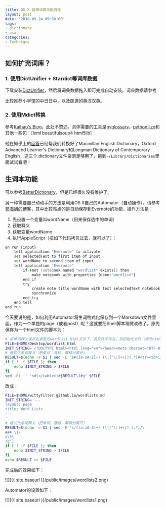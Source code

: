 ```yaml
---
title: OS X 自带词典功能强化
layout: post
date: '2018-09-24 09:00:00'
tags:
- dictionary
- osx
categories:
- Technique
---
```


## 如何扩充词库？
### 1. 使用DictUnifier + Stardict等词库数据

下载安装[DictUnifier](https://github.com/jjgod/mac-dictionary-kit)，然后将词典数据拖入即可完成自动安装。词典数据请参考[](http://download.huzheng.org/zh_CN)

比较推荐小学馆的中日日中，以及朗道的英汉汉英。

<!-- more -->
### 2. 使用Mdict转换

参考[Kaihao's Blog](https://kaihao.io/2018/mdict-to-macos-dictionary/)，此处不赘述。具体需要的工具是[pyglossary](https://github.com/ilius/pyglossary)，[python-lzo](https://github.com/jd-boyd/python-lzo)和其他一些包：[lxml beautifulsoup4 html5lib]

他在知乎上的[回答](https://www.zhihu.com/question/21964466)已经帮我们转换好了Macmillan English Dictionary，Oxford Advanced Learner's Dictionary和Longman Dictionary of Contemporary English，这三个.dictionary文件亲测足够用了，拖到`~/Library/Dictionaries`里面试试看吧！

## 生词本功能
可以参考[BetterDictionary](https://github.com/pooriaazimi/BetterDictionary)，但是已经很久没有维护了。

另一种需要自己动动手的方法是利用OS X自己的Automator（自动操作），请参考[郭海旭的博客](https://hectorguo.com/zh/save-words-in-dictionary/)，其中比较亮点的是自动保存到Evernote的功能，操作方法是：

1. 先设置一个变量叫wordName（用来保存选中的单词）
2. 获取释义
3. 获取变量wordName
4. 执行AppleScript（把如下代码拷贝过去，就可以了）：

```zsh
on run {input}
	tell application "Evernote" to activate
	set selectedText to first item of input
	set wordName to second item of input
	tell application "Evernote"
		if (not (notebook named "wordlist" exists)) then
			make notebook with properties {name:"wordlist"}
		end if
		try
			create note title wordName with text selectedText notebook "wordlist"
			synchronize
		end try
	end tell
end run
```

今天要说的是，如何利用Automator将生词格式化保存到一个Markdown文件里面，作为一个单独的page（或者post）呢？这就要把Shell脚本稍微改改了。原先保存为一个html文件的脚本为：

```zsh
# 将单词释义保存到桌面的wordlist.html文件下，若文件不存在，则初始化文件（填充html的标签）
FILE=$HOME/Desktop/wordlist.html
INIT_STRING='<!DOCTYPE html><html lang="en"><head><meta charset="UTF-8"><title>MAC-Wordlist</title></head><body><table></table></body></html>'
# 格式化单词释义（把单词，音标，解释分离开）
RESULT=$(echo -e $1 | sed -E 's#([a-zA-Z]+) (\|[^\|]+\|)(.*)#<tr><td>\1</td><td>\2</td><td>\3</td></tr>#g')
if [ ! -f $FILE ]; then
	echo $INIT_STRING > $FILE
fi
sed -Ei '' "s#(</table>)#$RESULT\1#g" $FILE
```

改成：

```zsh
FILE=$HOME/wittyfilter.github.io/wordlists.md
INIT_STRING='---
layout: page
title: Word Lists
---
'
# 格式化单词释义（把单词，音标，解释分离开）
RESULT=$(echo -e $1 | sed -E 's/([a-zA-Z]+) (\|[^\|]+\|) (.*)/\
### \1\
>\3\
/g')
if [ ! -f $FILE ]; then
	echo $INIT_STRING > $FILE
fi
echo $RESULT >> $FILE
```

完成后的效果如下：

![]({{ site.baseurl }}/public/images/wordlists2.png)

Automator的设置如下：

![]({{ site.baseurl }}/public/images/wordlists1.png)